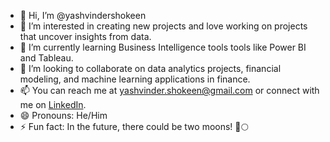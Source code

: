 - 👋 Hi, I’m @yashvindershokeen 
- 👀 I’m interested in creating new projects and love working on projects that uncover insights from data.
- 🌱 I’m currently learning Business Intelligence tools tools like Power BI and Tableau.
- 💞️ I’m looking to collaborate on data analytics projects, financial modeling, and machine learning applications in finance.  
- 📫 You can reach me at yashvinder.shokeen@gmail.com or connect with me on [LinkedIn](https://www.linkedin.com/in/yashvinder-shokeen).
- 😄 Pronouns: He/Him
- ⚡ Fun fact: In the future, there could be two moons! 🚀🌕

<!---
yashvindershokeen/yashvindershokeen is a ✨ special ✨ repository because its `README.md` (this file) appears on your GitHub profile.
You can click the Preview link to take a look at your changes.
--->
